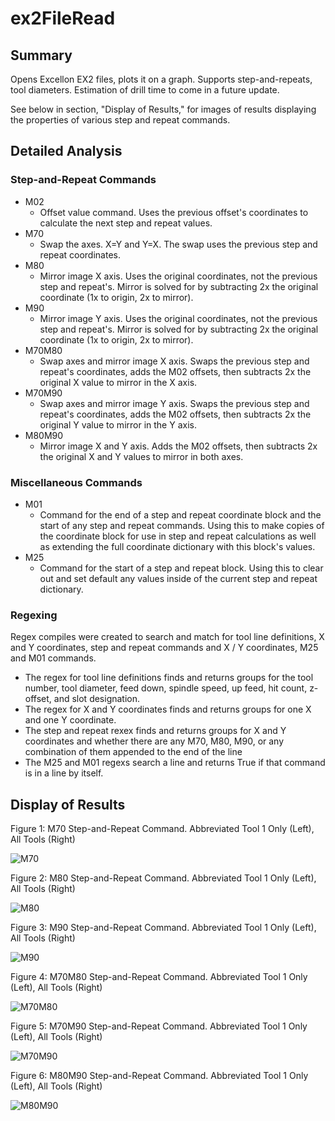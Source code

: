 # ex2FileRead
## Summary

Opens Excellon EX2 files, plots it on a graph. Supports step-and-repeats, tool diameters. Estimation of drill time to come in a future update.

See below in section, "Display of Results," for images of results displaying the properties of various step and repeat commands.



## Detailed Analysis

### Step-and-Repeat Commands
* M02
  * Offset value command. Uses the previous offset's coordinates to calculate the next step and repeat values.
* M70
  * Swap the axes. X=Y and Y=X. The swap uses the previous step and repeat coordinates.
* M80
  * Mirror image X axis. Uses the original coordinates, not the previous step and repeat's. Mirror is solved for by subtracting 2x the original coordinate (1x to origin, 2x to mirror).
* M90
  * Mirror image Y axis. Uses the original coordinates, not the previous step and repeat's. Mirror is solved for by subtracting 2x the original coordinate (1x to origin, 2x to mirror).
* M70M80
  * Swap axes and mirror image X axis. Swaps the previous step and repeat's coordinates, adds the M02 offsets, then subtracts 2x the original X value to mirror in the X axis.
* M70M90
  * Swap axes and mirror image Y axis. Swaps the previous step and repeat's coordinates, adds the M02 offsets, then subtracts 2x the original Y value to mirror in the Y axis.
* M80M90
  * Mirror image X and Y axis. Adds the M02 offsets, then subtracts 2x the original X and Y values to mirror in both axes.
  
### Miscellaneous Commands
* M01
  * Command for the end of a step and repeat coordinate block and the start of any step and repeat commands. Using this to make copies of the coordinate block for use in step and repeat calculations as well as extending the full coordinate dictionary with this block's values.
* M25
  * Command for the start of a step and repeat block. Using this to clear out and set default any values inside of the current step and repeat dictionary.
  
### Regexing
Regex compiles were created to search and match for tool line definitions, X and Y coordinates, step and repeat commands and X / Y coordinates, M25 and M01 commands.
* The regex for tool line definitions finds and returns groups for the tool number, tool diameter, feed down, spindle speed, up feed, hit count, z-offset, and slot designation.
* The regex for X and Y coordinates finds and returns groups for one X and one Y coordinate.
* The step and repeat rexex finds and returns groups for X and Y coordinates and whether there are any M70, M80, M90, or any combination of them appended to the end of the line
* The M25 and M01 regexs search a line and returns True if that command is in a line by itself.


## Display of Results

Figure 1: M70 Step-and-Repeat Command. Abbreviated Tool 1 Only (Left), All Tools (Right)

![M70](https://user-images.githubusercontent.com/124814751/225461518-6f8d827c-aad6-4acf-916d-41ee5887b614.png)


Figure 2: M80 Step-and-Repeat Command. Abbreviated Tool 1 Only (Left), All Tools (Right)

![M80](https://user-images.githubusercontent.com/124814751/225461897-81f90965-c50b-4719-9a48-d56ef588d94d.png)


Figure 3: M90 Step-and-Repeat Command. Abbreviated Tool 1 Only (Left), All Tools (Right)

![M90](https://user-images.githubusercontent.com/124814751/225461908-35f216a2-fa1e-4b45-ada2-d15da276ae13.png)


Figure 4: M70M80 Step-and-Repeat Command. Abbreviated Tool 1 Only (Left), All Tools (Right)

![M70M80](https://user-images.githubusercontent.com/124814751/225461921-5ca2906e-e522-4e0c-826d-63fc78d30c4e.png)


Figure 5: M70M90 Step-and-Repeat Command. Abbreviated Tool 1 Only (Left), All Tools (Right)

![M70M90](https://user-images.githubusercontent.com/124814751/225461937-4a30eda5-ac88-4380-a0e7-17c154406d73.png)


Figure 6: M80M90 Step-and-Repeat Command. Abbreviated Tool 1 Only (Left), All Tools (Right)

![M80M90](https://user-images.githubusercontent.com/124814751/225461943-7742201b-4a23-48b2-af09-31cd791ada2d.png)



